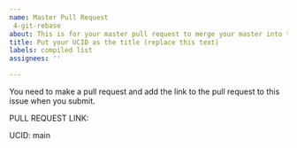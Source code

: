 ```yaml
---
name: Master Pull Request
 4-git-rebase
about: This is for your master pull request to merge your master into this repo.
title: Put your UCID as the title (replace this text)
labels: compiled list
assignees: ''

---
```


You need to make a pull request and add the link to the pull request to this issue when you submit.  

PULL REQUEST LINK:

UCID:
 main
